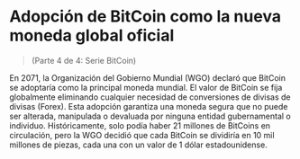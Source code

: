 # Adopción de BitCoin como la nueva moneda global oficial
 > (Parte 4 de 4: Serie BitCoin)

 En 2071, la Organización del Gobierno Mundial (WGO) declaró que BitCoin se adoptaría como la principal moneda mundial.  El valor de BitCoin se fija globalmente eliminando cualquier necesidad de conversiones de divisas de divisas (Forex).  Esta adopción garantiza una moneda segura que no puede ser alterada, manipulada o devaluada por ninguna entidad gubernamental o individuo.  Históricamente, solo podía haber 21 millones de BitCoins en circulación, pero la WGO decidió que cada BitCoin se dividiría en 10 mil millones de piezas, cada una con un valor de 1 dólar estadounidense.

